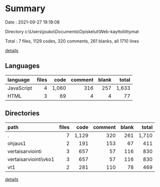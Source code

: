 # Summary

Date : 2021-09-27 19:18:08

Directory c:\Users\jouko\Documents\Opiskelut\Web-kayttoliittymat

Total : 7 files,  1129 codes, 320 comments, 261 blanks, all 1710 lines

[details](details.md)

## Languages
| language | files | code | comment | blank | total |
| :--- | ---: | ---: | ---: | ---: | ---: |
| JavaScript | 4 | 1,060 | 316 | 257 | 1,633 |
| HTML | 3 | 69 | 4 | 4 | 77 |

## Directories
| path | files | code | comment | blank | total |
| :--- | ---: | ---: | ---: | ---: | ---: |
| . | 7 | 1,129 | 320 | 261 | 1,710 |
| ohjaus1 | 2 | 191 | 153 | 67 | 411 |
| vertaisarviointi | 3 | 657 | 57 | 116 | 830 |
| vertaisarviointi\vko1 | 3 | 657 | 57 | 116 | 830 |
| vt1 | 2 | 281 | 110 | 78 | 469 |

[details](details.md)